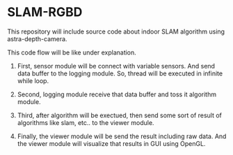 # SLAM-RGBD

This repository will include source code about indoor SLAM algorithm using astra-depth-camera.

This code flow will be like under explanation.

1. First, sensor module will be connect with variable sensors. And send data buffer to the logging module. So, thread will be executed in infinite while loop.

2. Second, logging module receive that data buffer and toss it algorithm module.

3. Third, after algorithm will be exectued, then send some sort of result of algorithms like slam, etc.. to the viewer module.

4. Finally, the viewer module will be send the result including raw data. And the viewer module will visualize that results in GUI using OpenGL.

